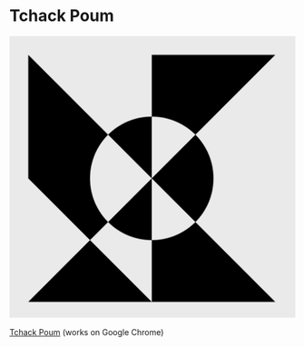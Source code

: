 # Tchack Poum

![Tchack Poum logo](tchack-poum.png)

[Tchack Poum](https://arthursw.github.io/tchack-poum/) (works on Google Chrome)

